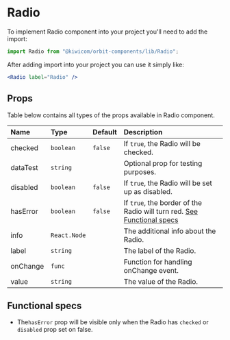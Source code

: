 # Radio
To implement Radio component into your project you'll need to add the import:
```jsx
import Radio from "@kiwicom/orbit-components/lib/Radio";
```
After adding import into your project you can use it simply like:
```jsx
<Radio label="Radio" />
```
## Props
Table below contains all types of the props available in Radio component.

| Name         | Type         | Default | Description                      |
| :-------     | :----------- | :------ | :------------------------------- |
| checked      | `boolean`    | `false` | If `true`, the Radio will be checked.
| dataTest     | `string`     |         | Optional prop for testing purposes.
| disabled     | `boolean`    | `false` | If `true`, the Radio will be set up as disabled.
| hasError     | `boolean`    | `false` | If `true`, the border of the Radio will turn red. [See Functional specs](#functional-specs)
| info         | `React.Node` |         | The additional info about the Radio.
| label        | `string`     |         | The label of the Radio.
| onChange     | `func`       |         | Function for handling onChange event.
| value        | `string`     |         | The value of the Radio.

## Functional specs
* The`hasError` prop will be visible only when the Radio has `checked` or `disabled` prop set on false.
